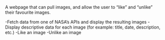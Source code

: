 A webpage that can pull images, and allow the user to “like” and “unlike” their favourite images.


-Fetch data from one of NASA’s APIs and display the resulting images 
-Display descriptive data for each image (for example: title, date, description, etc.)
-Like an image
-Unlike an image
